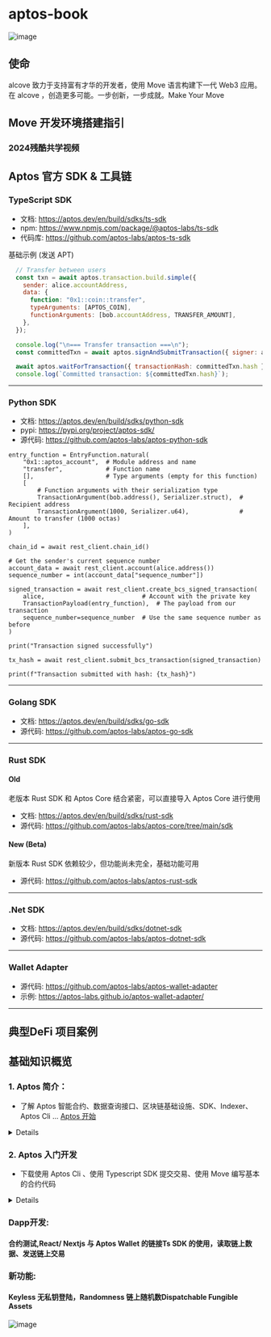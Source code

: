 # aptos-book
![image](https://github.com/user-attachments/assets/7ae2d2d8-9654-47fb-b431-2bd9e065dc17)


## 使命
alcove 致力于支持富有才华的开发者，使用 Move 语言构建下一代 Web3 应用。 在 alcove ，创造更多可能。一步创新，一步成就。Make Your Move


## Move 开发环境搭建指引

### 2024残酷共学视频


## Aptos 官方 SDK & 工具链

### TypeScript SDK 

- 文档: https://aptos.dev/en/build/sdks/ts-sdk
- npm: https://www.npmjs.com/package/@aptos-labs/ts-sdk
- 代码库: https://github.com/aptos-labs/aptos-ts-sdk

基础示例 (发送 APT)
```javascript
  // Transfer between users
  const txn = await aptos.transaction.build.simple({
    sender: alice.accountAddress,
    data: {
      function: "0x1::coin::transfer",
      typeArguments: [APTOS_COIN],
      functionArguments: [bob.accountAddress, TRANSFER_AMOUNT],
    },
  });

  console.log("\n=== Transfer transaction ===\n");
  const committedTxn = await aptos.signAndSubmitTransaction({ signer: alice, transaction: txn });

  await aptos.waitForTransaction({ transactionHash: committedTxn.hash });
  console.log(`Committed transaction: ${committedTxn.hash}`);
```

---

### Python SDK

- 文档: https://aptos.dev/en/build/sdks/python-sdk
- pypi: https://pypi.org/project/aptos-sdk/
- 源代码: https://github.com/aptos-labs/aptos-python-sdk

```
entry_function = EntryFunction.natural(
    "0x1::aptos_account",  # Module address and name
    "transfer",            # Function name
    [],                    # Type arguments (empty for this function)
    [
        # Function arguments with their serialization type
        TransactionArgument(bob.address(), Serializer.struct),  # Recipient address
        TransactionArgument(1000, Serializer.u64),              # Amount to transfer (1000 octas)
    ],
)

chain_id = await rest_client.chain_id()
 
# Get the sender's current sequence number
account_data = await rest_client.account(alice.address())
sequence_number = int(account_data["sequence_number"])

signed_transaction = await rest_client.create_bcs_signed_transaction(
    alice,                           # Account with the private key
    TransactionPayload(entry_function),  # The payload from our transaction
    sequence_number=sequence_number  # Use the same sequence number as before
)
 
print("Transaction signed successfully")

tx_hash = await rest_client.submit_bcs_transaction(signed_transaction)
 
print(f"Transaction submitted with hash: {tx_hash}")
```

---

### Golang SDK

- 文档: https://aptos.dev/en/build/sdks/go-sdk
- 源代码: https://github.com/aptos-labs/aptos-go-sdk

---

### Rust SDK 

#### Old

老版本 Rust SDK 和 Aptos Core 结合紧密，可以直接导入 Aptos Core 进行使用

- 文档: https://aptos.dev/en/build/sdks/rust-sdk
- 源代码: https://github.com/aptos-labs/aptos-core/tree/main/sdk

#### New (Beta)

新版本 Rust SDK 依赖较少，但功能尚未完全，基础功能可用

- 源代码: https://github.com/aptos-labs/aptos-rust-sdk

---

### .Net SDK

- 文档: https://aptos.dev/en/build/sdks/dotnet-sdk
- 源代码: https://github.com/aptos-labs/aptos-dotnet-sdk

---

### Wallet Adapter

- 源代码: https://github.com/aptos-labs/aptos-wallet-adapter
- 示例: https://aptos-labs.github.io/aptos-wallet-adapter/

---

## 典型DeFi 项目案例


## 基础知识概览

### 1. Aptos 简介：
- 了解 Aptos 智能合约、数据查询接口、区块链基础设施、SDK、Indexer、Aptos Cli ... 
    [ Aptos 开始 ](https://aptos.dev/en/build/get-started)
  
<details> 
    
- [智能合约](https://aptos.dev/en/build/smart-contracts)
- [从 以太坊 到 Aptos 知识表](https://aptos.dev/en/build/get-started/ethereum-cheatsheet)
- [从 Solana 到 Aptos 知识表](https://aptos.dev/en/build/get-started/solana-cheatsheet)
- [共识机制](https://aptos.dev/en/network/blockchain/validator-nodes#consensus) 
- [账户模型](https://aptos.dev/en/network/blockchain/accounts)
- [Gas 模型](https://aptos.dev/en/network/blockchain/gas-txn-fee)
- [资源模型](https://aptos.dev/en/network/blockchain/resources)
- [交易与状态模型](https://aptos.dev/en/network/blockchain/txns-states)
- [SDK 概览](https://aptos.dev/en/build/sdks)

</details>
   
### 2. Aptos 入门开发
- 下载使用 Aptos Cli 、使用 Typescript SDK 提交交易、使用 Move 编写基本的合约代码
<details>
        
- [使用 Aptos Cli 创建你的第一个 Move 包](https://aptos.dev/en/build/smart-contracts/create-package)
- [使用 Aptos Cli 编译你的第一个 Move 包](https://aptos.dev/en/build/smart-contracts/compiling)
- [使用 Aptos Cli 测试你的第一个 Move 包](https://aptos.dev/en/build/smart-contracts/book/unit-testing)
- [使用 Aptos Cli 发布你的第一个 Move 包](https://aptos.dev/en/build/smart-contracts/deployment)
- [学习 Aptos Move 的泛型](https://aptos.dev/en/build/smart-contracts/book/generics)
- [学习 Aptos Move 的 While、For 和 Loop 循环结构](https://aptos.dev/en/build/smart-contracts/book/loops)
- [学习 Aptos Move 的 Struct 和 Resources](https://aptos.dev/en/build/smart-contracts/book/structs-and-resources)
- [学习 Aptos Move 的 Enum ](https://aptos.dev/en/build/smart-contracts/book/enums)

</details>


### Dapp开发:

#### 合约测试,React/ Nextjs 与 Aptos Wallet 的链接Ts SDK 的使用，读取链上数据、发送链上交易

### 新功能:

#### Keyless 无私钥登陆，Randomness 链上随机数Dispatchable Fungible Assets

![image](https://github.com/user-attachments/assets/b39a69c7-4f03-42f3-a57d-05e572990c98)
